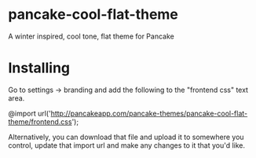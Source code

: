 pancake-cool-flat-theme
=======================

A winter inspired, cool tone, flat theme for Pancake

# Installing

Go to settings -> branding and add the following to the "frontend css" text area.

@import url('http://pancakeapp.com/pancake-themes/pancake-cool-flat-theme/frontend.css');

Alternatively, you can download that file and upload it to somewhere you control, update that import url
and make any changes to it that you'd like.
